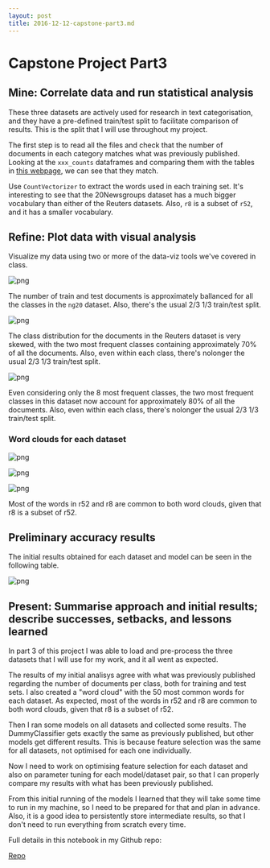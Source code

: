 ```yaml
---
layout: post
title: 2016-12-12-capstone-part3.md
---
```


# Capstone Project Part3


## Mine: Correlate data and run statistical analysis

These three datasets are actively used for research in text categorisation, and they have a pre-defined train/test split to facilitate comparison of results.  This is the split that I will use throughout my project.

The first step is to read all the files and check that the number of documents in each category matches what was previously published.  Looking at the `xxx_counts` dataframes and comparing them with the tables in [this webpage](http://ana.cachopo.org/datasets-for-single-label-text-categorization), we can see that they match.


Use `CountVectorizer` to extract the words used in each training set.  It's interesting to see that the 20Newsgroups dataset has a much bigger vocabulary than either of the Reuters datasets.  Also, `r8` is a subset of `r52`, and it has a smaller vocabulary.


## Refine: Plot data with visual analysis

Visualize my data using two or more of the data-viz tools we've covered in class.

![png](../images/2016-12-12-ng20.png)

The number of train and test documents is approximately ballanced for all the classes in the `ng20` dataset.  Also, there's the usual 2/3 1/3 train/test split.

![png](../images/2016-12-12-r52.png)

The class distribution for the documents in the Reuters  dataset is very skewed, with the two most frequent classes containing approximately 70% of all the documents.  Also, even within each class, there's nolonger the usual 2/3 1/3 train/test split.

![png](../images/2016-12-12-r8.png)

Even considering only the 8 most frequent classes, the two most frequent classes in this dataset now account for approximately 80% of all the documents.   Also, even within each class, there's nolonger the usual 2/3 1/3 train/test split.


### Word clouds for each dataset

![png](../images/2016-12-12-ng20-cloud.png)

![png](../images/2016-12-12-r52-cloud.png)

![png](../images/2016-12-12-r8-cloud.png)

Most of the words in r52 and r8 are common to both word clouds, given that r8 is a subset of r52.



## Preliminary accuracy results

The initial results obtained for each dataset and model can be seen in
the following table.

![png](../images/2016-12-12-results.png)


## Present: Summarise approach and initial results; describe successes, setbacks, and lessons learned

In part 3 of this project I was able to load and pre-process the three datasets that I will use for my work, and it all went as expected.

The results of my initial analisys agree with what was previously published regarding the number of documents per class, both for training and test sets.  I also created a "word cloud" with the 50 most common words for each dataset.  As expected, most of the words in r52 and r8 are common to both word clouds, given that r8 is a subset of r52.

Then I ran some models on all datasets and collected some results.  The DummyClassifier gets exactly the same as previously published, but other models get different results.  This is because feature selection was the same for all datasets, not optimised for each one individually.

Now I need to work on optimising feature selection for each dataset and also on parameter tuning for each model/dataset pair, so that I can properly compare my results with what has been previously published.

From this initial running of the models I learned that they will take some time to run in my machine, so I need to be prepared for that and plan in advance.  Also, it is a good idea to persistently store intermediate results, so that I don't need to run everything from scratch every time.

Full details in this notebook in my Github repo:

[Repo](https://github.com/acardocacho/DSI_LDN_1_HOMEWORK/blob/cap-p3/ana/capstone/Ana-Capstone-Part3.ipynb)
